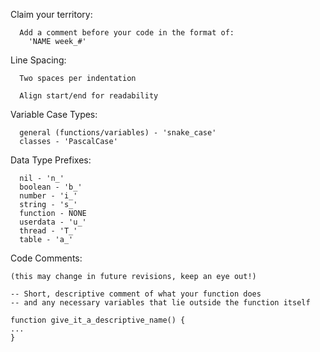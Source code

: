 
Claim your territory:
```
  Add a comment before your code in the format of:
    'NAME week_#'
```
Line Spacing:
```
  Two spaces per indentation 
  
  Align start/end for readability
```

Variable Case Types:
```
  general (functions/variables) - 'snake_case'
  classes - 'PascalCase'
```

Data Type Prefixes:
```
  nil - 'n_'
  boolean - 'b_'
  number - 'i_'
  string - 's_'
  function - NONE
  userdata - 'u_'
  thread - 'T_'
  table - 'a_'
```
Code Comments:
```
(this may change in future revisions, keep an eye out!)

-- Short, descriptive comment of what your function does
-- and any necessary variables that lie outside the function itself

function give_it_a_descriptive_name() {
...
}

```
